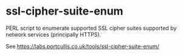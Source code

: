 # ssl-cipher-suite-enum
PERL script to enumerate supported SSL cipher suites supported by network services (principally HTTPS).

See https://labs.portcullis.co.uk/tools/ssl-cipher-suite-enum/
